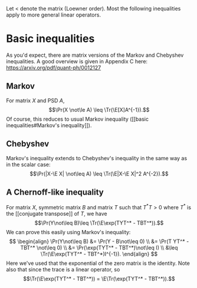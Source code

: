 Let $<$ denote the matrix (Loewner order). Most the following inequalities apply to more general linear operators. 




# Basic inequalities 

As you'd expect, there are matrix versions of the Markov and Chebyshev inequalities. 
A good overview is given in Appendix C here: https://arxiv.org/pdf/quant-ph/0012127

## Markov 

For matrix $X$ and PSD $A$, 
$$\Pr(X \not\le A) \leq \Tr(\E[X]A^{-1}).$$
Of course, this reduces to usual  Markov inequality ([[basic inequalities#Markov's inequality]]).  

## Chebyshev 

Markov's inequality extends to Chebyshev's inequality in the same way as in the scalar case: 
$$\Pr(|X-\E X| \not\leq A) \leq \Tr(\E|X-\E X|^2 A^{-2}).$$

## A Chernoff-like inequality 

For matrix $X$, symmetric matrix $B$ and matrix $T$ such that $T^* T >0$ where $T^*$ is the [[conjugate transpose]] of $T$, we have 
$$\Pr(Y\not\leq B)\leq \Tr(\E\exp(TYT^* - TBT^*)).$$
We can prove this easily using Markov's inequality: 
$$
\begin{align}
\Pr(Y\not\leq B) &= \Pr(Y - B\not\leq 0) \\
&= \Pr(T YT^* - TBT^* \not\leq 0) \\
&= \Pr(\exp(TYT^* - TBT^*)\not\leq I) \\
&\leq \Tr(\E\exp(TYT^* - TBT^*)I^{-1}).
\end{align}
$$
Here we've used that the exponential of the zero matrix is the identity. Note also that since the trace is a linear operator, so 
$$\Tr(\E\exp(TYT^* - TBT^*)) = \E\Tr(\exp(TYT^* - TBT^*)).$$
